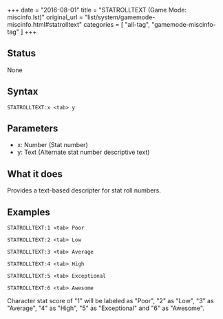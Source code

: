 +++
date = "2016-08-01"
title = "STATROLLTEXT (Game Mode: miscinfo.lst)"
original_url = "list/system/gamemode-miscinfo.html#statrolltext"
categories = [ "all-tag", "gamemode-miscinfo-tag" ]
+++

## Status

None

## Syntax

`STATROLLTEXT:x <tab>
y`

## Parameters

-   x: Number (Stat number)
-   y: Text (Alternate stat number descriptive text)



What it does
------------

Provides a text-based descripter for stat roll numbers.

Examples
--------

`STATROLLTEXT:1 <tab> Poor`

`STATROLLTEXT:2 <tab> Low`

`STATROLLTEXT:3 <tab> Average`

`STATROLLTEXT:4 <tab> High`

`STATROLLTEXT:5 <tab> Exceptional`

`STATROLLTEXT:6 <tab> Awesome`

Character stat score of "1" will be labeled as "Poor", "2" as "Low", "3"
as "Average", "4" as "High", "5" as "Exceptional" and "6" as "Awesome".

